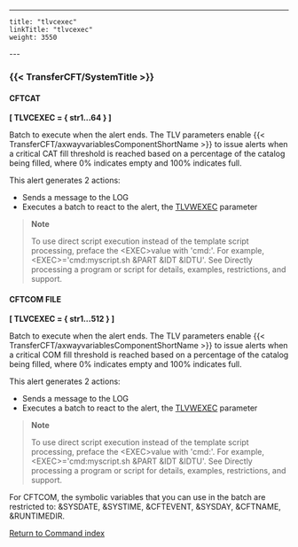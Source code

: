 ---
    title: "tlvcexec"
    linkTitle: "tlvcexec"
    weight: 3550
---<span id="tlvcexec"></span>

### {{< TransferCFT/SystemTitle  >}}

#### CFTCAT

****[ TLVCEXEC = { str1...64
} ]****

Batch to execute when the alert ends. The TLV parameters enable {{< TransferCFT/axwayvariablesComponentShortName  >}} to
issue alerts when a critical CAT fill threshold is reached based on a percentage of the catalog being filled, where 0% indicates empty and 100% indicates full.

This
alert generates 2 actions:

- Sends a message
    to the LOG
- Executes
    a batch to react to the alert, the [TLVWEXEC](#)
    parameter

> **Note**
>
> To use direct script execution instead of the template script processing, preface the &lt;EXEC>value with 'cmd:'. For example, &lt;EXEC>='cmd:myscript.sh &PART &IDT &IDTU'. See Directly processing a program or script for details, examples, restrictions, and support.

#### CFTCOM FILE

****[ TLVCEXEC = { str1...512
} ]****

Batch to execute when the alert ends. The TLV parameters enable {{< TransferCFT/axwayvariablesComponentShortName  >}} to
issue alerts when a critical COM fill threshold is reached based on a percentage of the catalog being filled, where 0% indicates empty and 100% indicates full.

This
alert generates 2 actions:

- Sends a message
    to the LOG
- Executes
    a batch to react to the alert, the [TLVWEXEC](#)
    parameter

> **Note**
>
> To use direct script execution instead of the template script processing, preface the &lt;EXEC>value with 'cmd:'. For example, &lt;EXEC>='cmd:myscript.sh &PART &IDT &IDTU'. See Directly processing a program or script for details, examples, restrictions, and support.

For CFTCOM, the symbolic variables that you can use in the batch are restricted to: &SYSDATE, &SYSTIME, &CFTEVENT, &SYSDAY, &CFTNAME, &RUNTIMEDIR.

[Return to Command index](../../)
